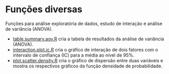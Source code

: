 # Funções diversas

Funções para análise exploratória de dados, estudo de interação e análise de variância (ANOVA).

+ [table.summary.aov.R](table.summary.aov.R) cria a tabela de resultados da análise de variância (ANOVA).
+ [interaction.plot.ic.R](interaction.plot.ic.R) cria o gráfico de interação de dois fatores com o intervalo de confiança (IC) para a média ao nível de 95%.
+ [plot.scatter.density.R](plot.scatter.density.R) cria o gráfico de dispersão entre duas variáveis e mostra os respectivos gráficos da função densidade de probabilidade.
